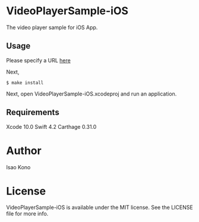 # VideoPlayerSample-iOS
The video player sample for iOS App.

## Usage

Please specify a URL [here](https://github.com/isaoeka/VideoPlayerSample-iOS/blob/master/VideoPlayerSample-iOS/Common/AppConst.swift)

Next,
```
$ make install
```

Next, open VideoPlayerSample-iOS.xcodeproj and run an application.

## Requirements
Xcode 10.0
Swift 4.2
Carthage 0.31.0

# Author
Isao Kono

# License
VideoPlayerSample-iOS is available under the MIT license. See the LICENSE file for more info.
